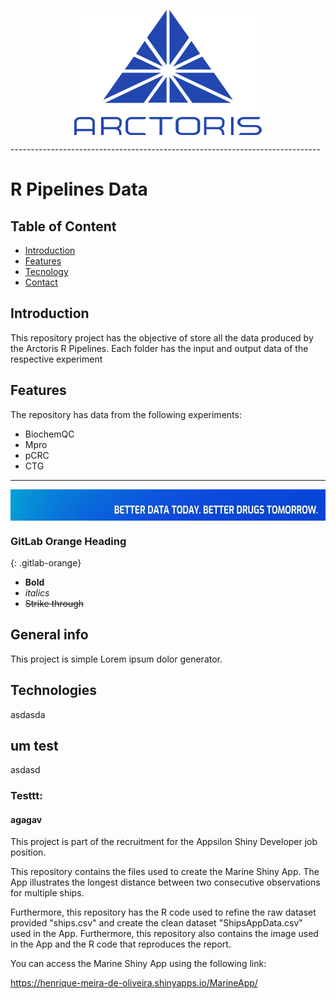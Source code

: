 <p align="center">
  <img src="Arctoris-blue-logo-1.png" align="center" height="200" width="300">
</p>
-----------------------------------------------------------------------------

# R Pipelines Data

## Table of Content
* [Introduction](#introduction)
* [Features](#features)
* [Tecnology](#tecnology)
* [Contact](#contact)

## Introduction

This repository project has the objective of store all the data produced by the Arctoris R Pipelines. Each folder has the input and output data of the respective experiment  

## Features

The repository has data from the following experiments:

* BiochemQC
* Mpro
* pCRC
* CTG


-----------------------------------------------------------------------------

<div align="center">
  <img src="arctoris-slogan.jpg" align="center" height="50" width="1200">
</div>


### GitLab Orange Heading
{: .gitlab-orange}




- **Bold**
- _italics_
- ~~Strike through~~

## General info
This project is simple Lorem ipsum dolor generator.

## Technologies

asdasda

## um test

asdasd

### Testtt:

#### agagav

This project is part of the recruitment for the Appsilon Shiny Developer job position.

This repository contains the files used to create the Marine Shiny App. The App illustrates the longest distance between two consecutive observations for multiple ships.

Furthermore, this repository has the R code used to refine the raw dataset provided "ships.csv" and create the clean dataset "ShipsAppData.csv" used in the App. Furthermore, this repository also contains the image used in the App and the R code that reproduces the report.

You can access the Marine Shiny App using the following link: 

https://henrique-meira-de-oliveira.shinyapps.io/MarineApp/
